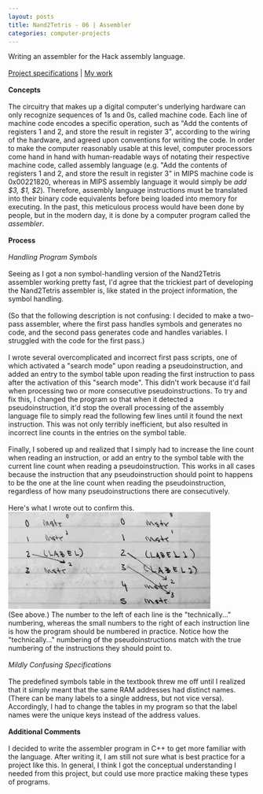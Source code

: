 ```yaml
---
layout: posts
title: Nand2Tetris - 06 | Assembler
categories: computer-projects
---
```

Writing an assembler for the Hack assembly language.
<br><br>
<a href="https://www.nand2tetris.org/project06" target="_blank">Project specifications</a> | <a href="https://github.com/wangzi190/nand2tetris/tree/master/06" target="_blank">My work</a>
<br><br><b>Concepts</b>
<br><br>The circuitry that makes up a digital computer's underlying hardware can only recognize sequences of 1s and 0s, called machine code. Each line of machine code encodes a specific operation, such as "Add the contents of registers 1 and 2, and store the result in register 3", according to the wiring of the hardware, and agreed upon conventions for writing the code. In order to make the computer reasonably usable at this level, computer processors come hand in hand with human-readable ways of notating their respective machine code, called assembly language (e.g. "Add the contents of registers 1 and 2, and store the result in register 3" in MIPS machine code is 0x00221820, whereas in MIPS assembly language it would simply be <i>add $3, $1, $2</i>). Therefore, assembly language instructions must be translated into their binary code equivalents before being loaded into memory for executing. In the past, this meticulous process would have been done by people, but in the modern day, it is done by a computer program called the <i>assembler</i>.
<br><br><b>Process</b>
<br><br><i>Handling Program Symbols</i>
<br><br>Seeing as I got a non symbol-handling version of the Nand2Tetris assembler working pretty fast, I'd agree that the trickiest part of developing the Nand2Tetris assembler is, like stated in the project information, the symbol handling.
<br><br>(So that the following description is not confusing: I decided to make a two-pass assembler, where the first pass handles symbols and generates no code, and the second pass generates code and handles variables. I struggled with the code for the first pass.)
<br><br>I wrote several overcomplicated and incorrect first pass scripts, one of which activated a "search mode" upon reading a pseudoinstruction, and added an entry to the symbol table upon reading the first instruction to pass after the activation of this "search mode". This didn't work because it'd fail when processing two or more consecutive pseudoinstructions. To try and fix this, I changed the program so that when it detected a pseudoinstruction, it'd stop the overall processing of the assembly language file to simply read the following few lines until it found the next instruction. This was not only terribly inefficient, but also resulted in incorrect line counts in the entries on the symbol table.
<br><br>Finally, I sobered up and realized that I simply had to increase the line count when reading an instruction, or add an entry to the symbol table with the current line count when reading a pseudoinstruction. This works in all cases because the instruction that any pseudoinstruction should point to happens to be the one at the line count when reading the pseudoinstruction, regardless of how many pseudoinstructions there are consecutively.
<br><br>Here's what I wrote out to confirm this.
<br><img src="/images/for-posts/label_handling.jpg" width="412px">
<br>(See above.) The number to the left of each line is the "technically..." numbering, whereas the small numbers to the right of each instruction line is how the program should be numbered in practice. Notice how the "technically..." numbering of the pseudoinstructions match with the true numbering of the instructions they should point to.
<br><br><i>Mildly Confusing Specifications</i>
<br><br>The predefined symbols table in the textbook threw me off until I realized that it simply meant that the same RAM addresses had distinct names. (There can be many labels to a single address, but not vice versa). Accordingly, I had to change the tables in my program so that the label names were the unique keys instead of the address values.
<br><br><b>Additional Comments</b>
<br><br>I decided to write the assembler program in C++ to get more familiar with the language. After writing it, I am still not sure what is best practice for a project like this. In general, I think I got the conceptual understanding I needed from this project, but could use more practice making these types of programs.